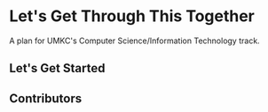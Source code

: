 # Let's Get Through This Together

A plan for UMKC's Computer Science/Information Technology track.

## Let's Get Started

## Contributors
